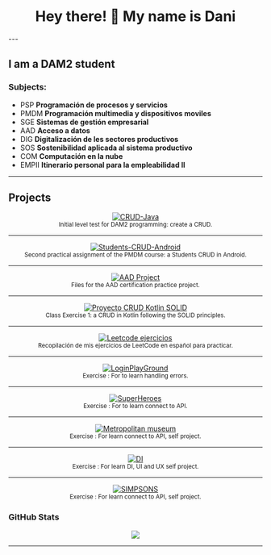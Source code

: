 <h1 align="center">Hey there! 👋 My name is Dani</h1>
---

I am a DAM2 student
---

### Subjects:

- PSP **Programación de procesos y servicios**
- PMDM **Programación multimedia y dispositivos moviles**
- SGE **Sistemas de gestión empresarial**
- AAD **Acceso a datos**
- DIG **Digitalización de les sectores productivos**
- SOS **Sostenibilidad aplicada al sistema productivo**
- COM **Computación en la nube**
- EMPII **Itinerario personal para la empleabilidad II**

---
## Projects  

<p align="center">
  <!-- CRUD-Java -->
  <a href="https://github.com/danilop418/CRUD-Java">
    <img src="https://img.shields.io/badge/CRUD--Java-green?style=for-the-badge" alt="CRUD-Java">
  </a><br>
  <sub>Initial level test for DAM2 programming: create a CRUD.</sub>
</p>

---

<p align="center">
  <!-- Students-CRUD-Android -->
  <a href="https://github.com/danilop418/Students-CRUD-Android">
    <img src="https://img.shields.io/badge/Students--CRUD--Android%20|%20Workout%20Tracker-black?style=for-the-badge" alt="Students-CRUD-Android">
  </a><br>
  <sub>Second practical assignment of the PMDM course: a Students CRUD in Android.</sub>
</p>

---

<p align="center">
  <!-- AAD -->
  <a href="https://github.com/danilop418/PokeIA">
    <img src="https://img.shields.io/badge/AAD%20|%20Workout%20Tracker-red?style=for-the-badge" alt="AAD Project">
  </a><br>
  <sub>Files for the AAD certification practice project.</sub>
</p>

---

<p align="center">
  <!-- Proyecto-CRUD-Kotlin-Gradle-Principios-Solid -->
  <a href="https://github.com/danilop418/Proyecto-CRUD-Kotlin-Gradle-Principios-Solid">
    <img src="https://img.shields.io/badge/Proyecto--CRUD--Kotlin--Gradle--SOLID-orange?style=for-the-badge" alt="Proyecto CRUD Kotlin SOLID">
  </a><br>
  <sub>Class Exercise 1: a CRUD in Kotlin following the SOLID principles.</sub>
</p>

---

<p align="center">
  <!-- Leetcode_ejercicios -->
  <a href="https://github.com/danilop418/Leetcode_ejercicios">
    <img src="https://img.shields.io/badge/Leetcode%20Ejercicios-purple?style=for-the-badge" alt="Leetcode ejercicios">
  </a><br>
  <sub>Recopilación de mis ejercicios de LeetCode en español para practicar.</sub>
</p>

---

<p align="center">
  <!-- LoginPlayground -->
  <a href="https://github.com/danilop418/LoginPlayground.git">
  <img src="https://img.shields.io/badge/Proyect--LoginPlayground--SOLID-green?style=for-the-badge" alt="LoginPlayGround">
  </a><br>
  <sub>Exercise : For to learn handling errors.</sub>
</p>

---

<p align="center">
  <!-- SuperHeroes -->
  <a href="https://github.com/danilop418/SuperHeroes.git">
  <img src="https://img.shields.io/badge/Proyect--SuperHeroes--SOLID-blue?style=for-the-badge" alt="SuperHeroes">
  </a><br>
  <sub>Exercise : For to learn connect to API.</sub>
</p>

---

<p align="center">
  <!-- Metropolitan museum -->
  <a href="https://github.com/danilop418/Metropolitan-museum-app.git">
  <img src="https://img.shields.io/badge/Proyect--Metropolitan museum--SOLID-red?style=for-the-badge" alt="Metropolitan museum">
  </a><br>
  <sub>Exercise : For learn connect to API, self project.</sub>
</p>

---

<p align="center">
  <!-- DI -->
  <a href="https://github.com/danilop418/DI.git">
  <img src="https://img.shields.io/badge/Proyect--DI--SOLID-blue?style=for-the-badge" alt="DI">
  </a><br>
  <sub>Exercise : For learn DI, UI and UX self project.</sub>
</p>

---

<p align="center">
  <!-- Simpsons -->
  <a href="https://github.com/danilop418/Simpsons-API.git">
 <img src="https://img.shields.io/badge/Proyect--Simpsons--API--SOLID-yellow?style=for-the-badge" alt="SIMPSONS">
  </a><br>
  <sub>Exercise : For learn connect to API, self project.</sub>
</p>


### GitHub Stats

<p align="center">
  <img src="https://github-readme-stats.vercel.app/api/top-langs/?username=danilop418&layout=compact&theme=dracula&cache_bust=20250720" />
</p>

---
